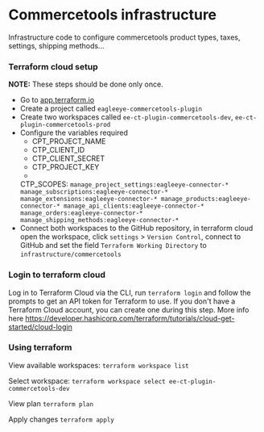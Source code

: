 # Commercetools infrastructure

Infrastructure code to configure commercetools product types, taxes, settings, shipping methods...

### Terraform cloud setup

**NOTE:** These steps should be done only once.

* Go to [app.terraform.io](https://app.terraform.io/)
* Create a project called `eagleeye-commercetools-plugin`
* Create two workspaces called `ee-ct-plugin-commercetools-dev`, `ee-ct-plugin-commercetools-prod`
* Configure the variables required
    * CPT_PROJECT_NAME
    * CTP_CLIENT_ID
    * CTP_CLIENT_SECRET
    * CTP_PROJECT_KEY
    *
  CTP_SCOPES: `manage_project_settings:eagleeye-connector-* manage_subscriptions:eagleeye-connector-* manage_extensions:eagleeye-connector-* manage_products:eagleeye-connector-* manage_api_clients:eagleeye-connector-* manage_orders:eagleeye-connector-* manage_shipping_methods:eagleeye-connector-*`
* Connect both workspaces to the GitHub repository, in terraform cloud open the workspace,
  click `settings` > `Version Control`, connect to GitHub and set the field `Terraform Working Directory`
  to `infrastructure/commercetools`

[//]: # (* Add the tag `commercetools` to all previously created workspaces)

### Login to terraform cloud

Log in to Terraform Cloud via the CLI, run `terraform login` and follow the prompts to get an API token for
Terraform to use. If you don't have a Terraform Cloud account, you can create one during this step. More info
here https://developer.hashicorp.com/terraform/tutorials/cloud-get-started/cloud-login

### Using terraform

View available workspaces: `terraform workspace list`

Select workspace: `terraform workspace select ee-ct-plugin-commercetools-dev`

View plan `terraform plan`

Apply changes `terraform apply` 
